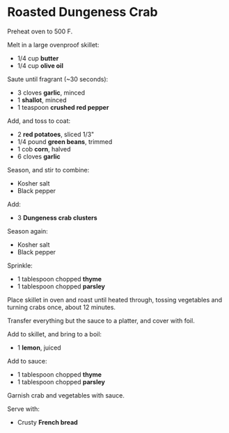Roasted Dungeness Crab
======================

Preheat oven to 500 F.

Melt in a large ovenproof skillet:

- 1/4 cup **butter**
- 1/4 cup **olive oil**

Saute until fragrant (~30 seconds):

- 3 cloves **garlic**, minced
- 1 **shallot**, minced
- 1 teaspoon **crushed red pepper**

Add, and toss to coat:

- 2 **red potatoes**, sliced 1/3"
- 1/4 pound **green beans**, trimmed
- 1 cob **corn**, halved
- 6 cloves **garlic**

Season, and stir to combine:

- Kosher salt
- Black pepper

Add:

- 3 **Dungeness crab clusters**

Season again:

- Kosher salt
- Black pepper

Sprinkle:

- 1 tablespoon chopped **thyme**
- 1 tablespoon chopped **parsley**

Place skillet in oven and roast until heated through, tossing vegetables and turning crabs once, about 12 minutes.

Transfer everything but the sauce to a platter, and cover with foil.

Add to skillet, and bring to a boil:

- 1 **lemon**, juiced

Add to sauce:

- 1 tablespoon chopped **thyme**
- 1 tablespoon chopped **parsley**

Garnish crab and vegetables with sauce.

Serve with:

- Crusty **French bread**
